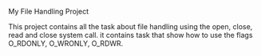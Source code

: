 My File Handling Project

This project contains all the task about file handling using the open, close, read  and close system call. 
it contains task that show how to use the flags O_RDONLY, O_WRONLY, O_RDWR. 
